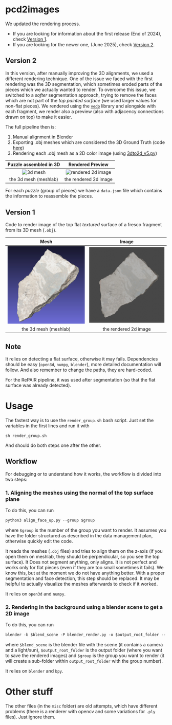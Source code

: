 # pcd2images

We updated the rendering process. 
- If you are looking for information about the first release (End of 2024), check [Version 1](). 
- If you are looking for the newer one, (June 2025), check [Version 2]().


## Version 2

In this version, after manually improving the 3D alignments, we used a different rendering technique. One of the issue we faced with the first rendering was the 3D segmentation, which sometimes eroded parts of the pieces which we actually wanted to render. 
To overcome this issue, we switched to a *softer* segmentation approach, trying to remove the faces which are not part of the *top painted surface* (we used larger values for non-flat pieces).
We rendered using the [`vedo`]() library and alongside with each fragment, we render also a preview (also with adjacency connections drawn on top) to make it easier. 

The full pipeline then is:
1. Manual alignment in Blender 
2. Exporting .obj meshes which are considered the 3D Ground Truth (code [here]())
3. Rendering each .obj mesh as a 2D color image (using [3dto2d_v5.py]())

| Puzzle assembled in 3D | Rendered Preview |
|:----:|:-----:|
|![3d mesh](imgs/blender.jpg)|![rendered 2d image](imgs/v2/adjacency_preview.png.jpg)|
| the 3d mesh (meshlab) | the rendered 2d image |

For each *puzzle* (group of pieces) we have a `data.json` file which contains the information to reassemble the pieces.

## Version 1
Code to render image of the top flat *textured* surface of a fresco fragment from its 3D mesh (`.obj`). 

| Mesh | Image |
|:----:|:-----:|
|![3d mesh](imgs/mesh.jpg)|![rendered 2d image](imgs/example_rendered.jpg)|
| the 3d mesh (meshlab) | the rendered 2d image |

## Note
It relies on detecting a flat surface, otherwise it may fails. 
Dependencies should be easy (`open3d`, `numpy`, `blender`), more detailed documentation will follow.
And also remember to change the paths, they are hard-coded.

For the RePAIR pipeline, it was used after segmentation (so that the flat surface was already detected).

# Usage 
The fastest way is to use the `render_group.sh` bash script.
Just set the variables in the first lines and run it with 
```
sh render_group.sh
```
And should do both steps one after the other.

## Workflow
For debugging or to understand how it works, the workflow is divided into two steps:

### 1. Aligning the meshes using the normal of the top surface plane
To do this, you can run 
```python
python3 align_face_up.py --group $group
```
where `$group` is the number of the group you want to render. It assumes you have the folder structured as described in the data management plan, otherwise quickly edit the code.

It reads the meshes (`.obj` files) and tries to align them on the z-axis (if you open them on meshlab, they should be perpendicular, so you see the top surface). 
It Does not segment anything, only aligns. It is not perfect and works only for flat pieces (even if they are too small sometimes it fails).
We know this, but at the moment we do not have anything better. With a proper segmentation and face detection, this step should be replaced.
It may be helpful to actually visualize the meshes afterwards to check if it worked.

It relies on `open3d` and `numpy`.

### 2. Rendering in the background using a blender scene to get a 2D image
To do this, you can run 
```python 
blender -b $blend_scene -P blender_render.py -o $output_root_folder -- group $group
```
where `$blend_scene` is the blender file with the scene (it contains a camera and a light/sun), `$output_root_folder` is the output folder (where you want to save the rendered images) and `$group` is the group you want to render (it will create a sub-folder within `output_root_folder` with the group number).

It relies on `blender` and `bpy`.

# Other stuff 
The other files (in the `misc` folder) are old attempts, which have different problems (there is a renderer with opencv and some variations for `.ply` files). Just ignore them.
